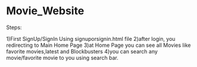 # Movie_Website
Steps:

1)First SignUp/SignIn Using signuporsignin.html file
2)after login, you redirecting to Main Home Page
3)at Home Page you can see all Movies like favorite movies,latest and Blockbusters
4)you can search any movie/favorite movie to you using search bar.
